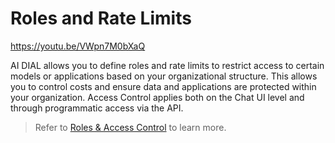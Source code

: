 # Roles and Rate Limits

https://youtu.be/VWpn7M0bXaQ

AI DIAL allows you to define roles and rate limits to restrict access to certain models or applications based on your organizational structure. This allows you to control costs and ensure data and applications are protected within your organization. Access Control applies both on the Chat UI level and through programmatic access via the API.

> Refer to [Roles & Access Control](/docs/Roles%20and%20Access%20Control/1.overview.md) to learn more.